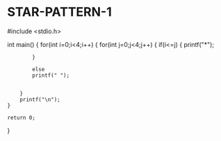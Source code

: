 # STAR-PATTERN-1
#include <stdio.h>

int main()
{
    for(int i=0;i<4;i++)
    {
        for(int j=0;j<4;j++)
        {
            if(i<=j)
            {
                printf("*");
                
            }
          
            else 
            printf(" ");


        }
        printf("\n");
    }

    return 0;
}
